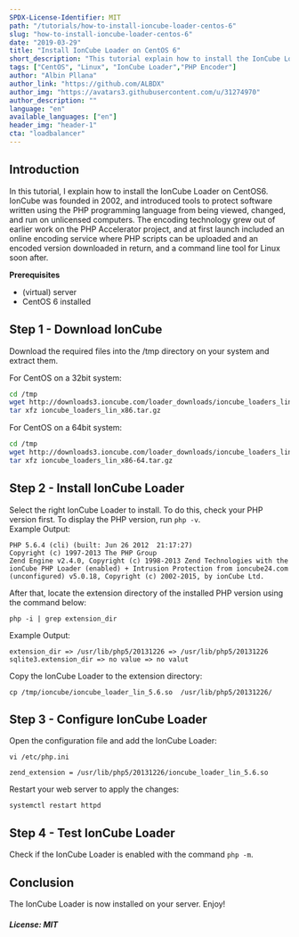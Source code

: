```yaml
---
SPDX-License-Identifier: MIT
path: "/tutorials/how-to-install-ioncube-loader-centos-6"
slug: "how-to-install-ioncube-loader-centos-6"
date: "2019-03-29"
title: "Install IonCube Loader on CentOS 6"
short_description: "This tutorial explain how to install the IonCube Loader on CentOS 6"
tags: ["CentOS", "Linux", "IonCube Loader","PHP Encoder"]
author: "Albin Pllana"
author_link: "https://github.com/ALBDX"
author_img: "https://avatars3.githubusercontent.com/u/31274970"
author_description: ""
language: "en"
available_languages: ["en"]
header_img: "header-1"
cta: "loadbalancer"
---
```


## Introduction
In this tutorial, I explain how to install the IonCube Loader on CentOS6.
IonCube was founded in 2002, and introduced tools to protect software written using the PHP programming language from being viewed, changed, and run on unlicensed computers. The encoding technology grew out of earlier work on the PHP Accelerator project, and at first launch included an online encoding service where PHP scripts can be uploaded and an encoded version downloaded in return, and a command line tool for Linux soon after.

**Prerequisites**
- (virtual) server
- CentOS 6 installed

## Step 1 - Download IonCube

Download the required files into the /tmp directory on your system and extract them.

For CentOS on a 32bit system:

```bash
cd /tmp
wget http://downloads3.ioncube.com/loader_downloads/ioncube_loaders_lin_x86.tar.gz
tar xfz ioncube_loaders_lin_x86.tar.gz
```

For CentOS on a 64bit system:

```bash
cd /tmp
wget http://downloads3.ioncube.com/loader_downloads/ioncube_loaders_lin_x86-64.tar.gz
tar xfz ioncube_loaders_lin_x86-64.tar.gz
```

## Step 2 - Install IonCube Loader

Select the right IonCube Loader to install. To do this, check your PHP version first. To display the PHP version, run `php -v`.  
Example Output:

```
PHP 5.6.4 (cli) (built: Jun 26 2012  21:17:27)
Copyright (c) 1997-2013 The PHP Group
Zend Engine v2.4.0, Copyright (c) 1998-2013 Zend Technologies with the ionCube PHP Loader (enabled) + Intrusion Protection from ioncube24.com (unconfigured) v5.0.18, Copyright (c) 2002-2015, by ionCube Ltd.
```

After that, locate the extension directory of the installed PHP version using the command below:

`php -i | grep extension_dir`

Example Output:
```
extension_dir => /usr/lib/php5/20131226 => /usr/lib/php5/20131226
sqlite3.extension_dir => no value => no valut
```

Copy the IonCube Loader to the extension directory:

`cp /tmp/ioncube/ioncube_loader_lin_5.6.so  /usr/lib/php5/20131226/`

## Step 3 - Configure IonCube Loader

Open the configuration file and add the IonCube Loader:

`vi /etc/php.ini`

`zend_extension = /usr/lib/php5/20131226/ioncube_loader_lin_5.6.so`

Restart your web server to apply the changes:

`systemctl restart httpd`

## Step 4 - Test IonCube Loader

Check if the IonCube Loader is enabled with the command `php -m`.

## Conclusion

The IonCube Loader is now installed on your server.
Enjoy!

##### License: MIT

<!---

Contributors's Certificate of Origin

By making a contribution to this project, I certify that:

(a) The contribution was created in whole or in part by me and I have
    the right to submit it under the license indicated in the file; or

(b) The contribution is based upon previous work that, to the best of my
    knowledge, is covered under an appropriate license and I have the
    right under that license to submit that work with modifications,
    whether created in whole or in part by me, under the same license
    (unless I am permitted to submit under a different license), as
    indicated in the file; or

(c) The contribution was provided directly to me by some other person
    who certified (a), (b) or (c) and I have not modified it.

(d) I understand and agree that this project and the contribution are
    public and that a record of the contribution (including all personal
    information I submit with it, including my sign-off) is maintained
    indefinitely and may be redistributed consistent with this project
    or the license(s) involved.

Signed-off-by: Albin Pllana albinnpllanaa@gmail.com

-->

